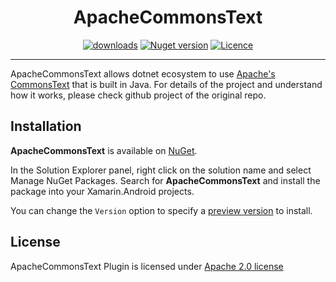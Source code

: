 <p align="center">
  <h1 align="center">ApacheCommonsText</h1>
</p>

<p align="center">
  <a href="https://www.nuget.org/packages/ApacheCommonsText"><img src="https://img.shields.io/nuget/dt/ApacheCommonsText?label=Downloads&color=%23007EC6&style=for-the-badge"alt="downloads"></a>
  <a href="https://www.nuget.org/packages/ApacheCommonsText"><img src="https://img.shields.io/nuget/v/ApacheCommonsText?color=%23ed2a1c&style=for-the-badge" alt="Nuget version"></a>
  <a href="/LICENSE"><img src="https://img.shields.io/badge/License-Apache%202.0-blue.svg?color=%3bcc62&style=for-the-badge" alt="Licence"></a>
</p>

---

ApacheCommonsText allows dotnet ecosystem to use [Apache's CommonsText](https://github.com/apache/commons-text) that is built in Java. For details of the project and understand how it works, please check github project of the original repo.

## Installation

**ApacheCommonsText** is available on [NuGet](https://www.nuget.org/packages/ApacheCommonsText).

In the Solution Explorer panel, right click on the solution name and select Manage NuGet Packages. Search for **ApacheCommonsText** and install the package into your Xamarin.Android projects.

You can change the `Version` option to specify a [preview version](https://www.nuget.org/packages/ApacheCommonsText) to install.

## License

ApacheCommonsText Plugin is licensed under [Apache 2.0 license](LICENSE.txt)
